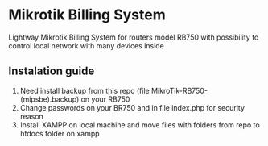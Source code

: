 # Mikrotik Billing System
Lightway Mikrotik Billing System for routers model RB750 with possibility to control local network with many devices inside

## Instalation guide
1. Need install backup from this repo (file MikroTik-RB750-(mipsbe).backup) on your RB750
2. Change passwords on your BR750 and in file index.php for security reason
3. Install XAMPP on local machine and move files with folders from repo to htdocs folder on xampp
